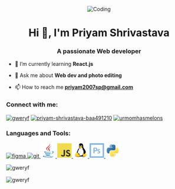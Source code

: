 <p align="center"><img alt="Coding" width="400" src="https://media.tenor.com/GfSX-u7VGM4AAAAC/coding.gif"></p>

<h1 align="center">Hi 👋, I'm Priyam Shrivastava</h1>
<h3 align="center">A passionate Web developer</h3>

- 🌱 I’m currently learning **React.js**

- 💬 Ask me about **Web dev and photo editing**

- 📫 How to reach me **priyam2007sp@gmail.com**

<h3 align="left">Connect with me:</h3>
<p align="left">
<a href="https://twitter.com/gweryf" target="blank"><img align="center" src="https://raw.githubusercontent.com/rahuldkjain/github-profile-readme-generator/master/src/images/icons/Social/twitter.svg" alt="gweryf" height="30" width="40" /></a>
<a href="https://linkedin.com/in/priyam-shrivastava-baa491210" target="blank"><img align="center" src="https://raw.githubusercontent.com/rahuldkjain/github-profile-readme-generator/master/src/images/icons/Social/linked-in-alt.svg" alt="priyam-shrivastava-baa491210" height="30" width="40" /></a>
<a href="https://instagram.com/urmomhasmelons" target="blank"><img align="center" src="https://raw.githubusercontent.com/rahuldkjain/github-profile-readme-generator/master/src/images/icons/Social/instagram.svg" alt="urmomhasmelons" height="30" width="40" /></a>
</p>

<h3 align="left">Languages and Tools:</h3>
<p align="left"> <a href="https://www.figma.com/" target="_blank" rel="noreferrer"> <img src="https://www.vectorlogo.zone/logos/figma/figma-icon.svg" alt="figma" width="40" height="40"/> </a> <a href="https://git-scm.com/" target="_blank" rel="noreferrer"> <img src="https://www.vectorlogo.zone/logos/git-scm/git-scm-icon.svg" alt="git" width="40" height="40"/> </a> <a href="https://www.java.com" target="_blank" rel="noreferrer"> <img src="https://raw.githubusercontent.com/devicons/devicon/master/icons/java/java-original.svg" alt="java" width="40" height="40"/> </a> <a href="https://developer.mozilla.org/en-US/docs/Web/JavaScript" target="_blank" rel="noreferrer"> <img src="https://raw.githubusercontent.com/devicons/devicon/master/icons/javascript/javascript-original.svg" alt="javascript" width="40" height="40"/> </a> <a href="https://www.linux.org/" target="_blank" rel="noreferrer"> <img src="https://raw.githubusercontent.com/devicons/devicon/master/icons/linux/linux-original.svg" alt="linux" width="40" height="40"/> </a> <a href="https://www.photoshop.com/en" target="_blank" rel="noreferrer"> <img src="https://raw.githubusercontent.com/devicons/devicon/master/icons/photoshop/photoshop-line.svg" alt="photoshop" width="40" height="40"/> </a> <a href="https://www.python.org" target="_blank" rel="noreferrer"> <img src="https://raw.githubusercontent.com/devicons/devicon/master/icons/python/python-original.svg" alt="python" width="40" height="40"/> </a> </p>

<p><img align="center" src="https://github-readme-stats.vercel.app/api/top-langs?username=gweryf&show_icons=true&locale=en&layout=compact" alt="gweryf" /></p>

<p><img align="center" src="https://github-readme-streak-stats.herokuapp.com/?user=gweryf&" alt="gweryf" /></p>
